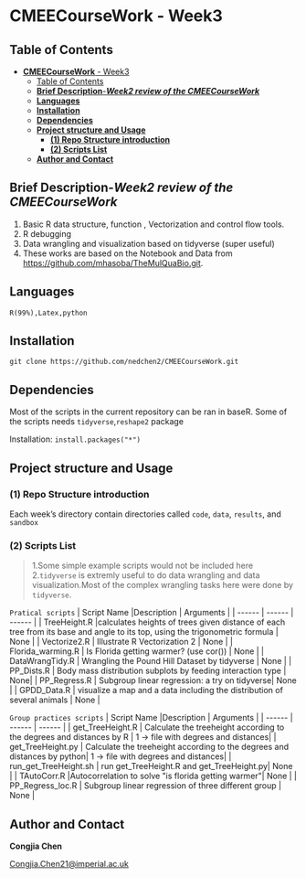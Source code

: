 # **CMEECourseWork** - Week3

## Table of Contents

- [**CMEECourseWork** - Week3](#cmeecoursework---week3)
  - [Table of Contents](#table-of-contents)
  - [**Brief Description**-***Week2 review of the CMEECourseWork***](#brief-description-week2-review-of-the-cmeecoursework)
  - [**Languages**](#languages)
  - [**Installation**](#installation)
  - [**Dependencies**](#dependencies)
  - [**Project structure and Usage**](#project-structure-and-usage)
    - [**(1) Repo Structure introduction**](#1-repo-structure-introduction)
    - [**(2) Scripts List**](#2-scripts-list)
  - [**Author and Contact**](#author-and-contact)

## **Brief Description**-***Week2 review of the CMEECourseWork***

1. Basic R data structure, function , Vectorization and control flow tools.
2. R debugging
3. Data wrangling and visualization based on tidyverse (super useful)
4. These works are based on the Notebook and Data from https://github.com/mhasoba/TheMulQuaBio.git.

## **Languages**
```
R(99%),Latex,python
```
## **Installation**
```
git clone https://github.com/nedchen2/CMEECourseWork.git
```

## **Dependencies** 

Most of the scripts in the current repository can be ran in baseR. Some of the scripts needs `tidyverse`,`reshape2` package

Installation: `install.packages("*")`

## **Project structure and Usage**

### **(1) Repo Structure introduction**

Each week’s directory contain directories called `code`, `data`, `results`, and `sandbox` 

### **(2) Scripts List**
> 1.Some simple example scripts would not be included here
> 2.`tidyverse` is extremly useful to do data wrangling and data visualization.Most of the complex wrangling tasks here were done by `tidyverse`.

```Pratical scripts```
| Script Name |Description | Arguments |
| ------ | ------ | ------ |
| TreeHeight.R |calculates heights of trees given distance of each tree from its base and angle to its top, using  the trigonometric formula | None |
| Vectorize2.R  | Illustrate R Vectorization 2 | None |
| Florida_warming.R   | Is Florida getting warmer? (use cor()) | None |
| DataWrangTidy.R    | Wrangling the Pound Hill Dataset by tidyverse | None |
| PP_Dists.R    | Body mass distribution subplots by feeding interaction type | None|
| PP_Regress.R  | Subgroup linear regression: a try on tidyverse| None |
| GPDD_Data.R   | visualize a map and a data including the distribution of several animals | None |

```Group practices scripts```
| Script Name |Description | Arguments |
| ------ | ------ | ------ |
| get_TreeHeight.R    | Calculate the treeheight according to the degrees and distances by R | 1 -> file with degrees and distances|
| get_TreeHeight.py  | Calculate the treeheight according to the degrees and distances by python| 1 -> file with degrees and distances|
| run_get_TreeHeight.sh | run get_TreeHeight.R and get_TreeHeight.py| None |
| TAutoCorr.R |Autocorrelation to solve "is florida getting warmer"| None |
| PP_Regress_loc.R | Subgroup linear regression of three different group | None |

## **Author and Contact**

**Congjia Chen**

Congjia.Chen21@imperial.ac.uk


